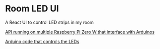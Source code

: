 # Room LED UI
A React UI to control LED strips in my room

[API running on multiple Raspberry Pi Zero W that interface with Arduinos](https://github.com/avelaga/room-led-api)

[Arduino code that controls the LEDs](https://github.com/avelaga/room-led-controller)

